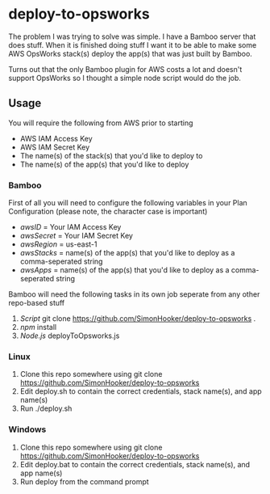 # deploy-to-opsworks

The problem I was trying to solve was simple.  I have a Bamboo server that does stuff.  When it is finished doing stuff I want it to be able to make some AWS OpsWorks stack(s) deploy the app(s) that was just built by Bamboo.

Turns out that the only Bamboo plugin for AWS costs a lot and doesn't support OpsWorks so I thought a simple node script would do the job.

## Usage

You will require the following from AWS prior to starting

- AWS IAM Access Key
- AWS IAM Secret Key
- The name(s) of the stack(s) that you'd like to deploy to
- The name(s) of the app(s) that you'd like to deploy

### Bamboo

First of all you will need to configure the following variables in your Plan Configuration (please note, the character case is important)

- *awsID* = Your IAM Access Key
- *awsSecret* = Your IAM Secret Key
- *awsRegion* = us-east-1
- *awsStacks* = name(s) of the app(s) that you'd like to deploy as a comma-seperated string
- *awsApps* = name(s) of the app(s) that you'd like to deploy as a comma-seperated string

Bamboo will need the following tasks in its own job seperate from any other repo-based stuff

1. *Script* git clone https://github.com/SimonHooker/deploy-to-opsworks .
2. *npm* install
3. *Node.js* deployToOpsworks.js

### Linux

1. Clone this repo somewhere using git clone https://github.com/SimonHooker/deploy-to-opsworks
2. Edit deploy.sh to contain the correct credentials, stack name(s), and app name(s)
3. Run ./deploy.sh

### Windows

1. Clone this repo somewhere using git clone https://github.com/SimonHooker/deploy-to-opsworks
2. Edit deploy.bat to contain the correct credentials, stack name(s), and app name(s)
3. Run deploy from the command prompt

